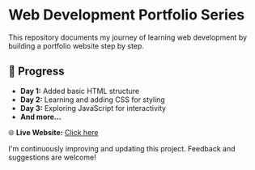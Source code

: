 # Web Development Portfolio Series

This repository documents my journey of learning web development by building a portfolio website step by step.

## 📌 Progress

- **Day 1:** Added basic HTML structure  
- **Day 2:** Learning and adding CSS for styling  
- **Day 3:** Exploring JavaScript for interactivity  
- **And more...**

🌐 **Live Website:** [Click here](https://fauzdaar.github.io/Portfolio-Series/Web/Index)  

I'm continuously improving and updating this project. Feedback and suggestions are welcome!
